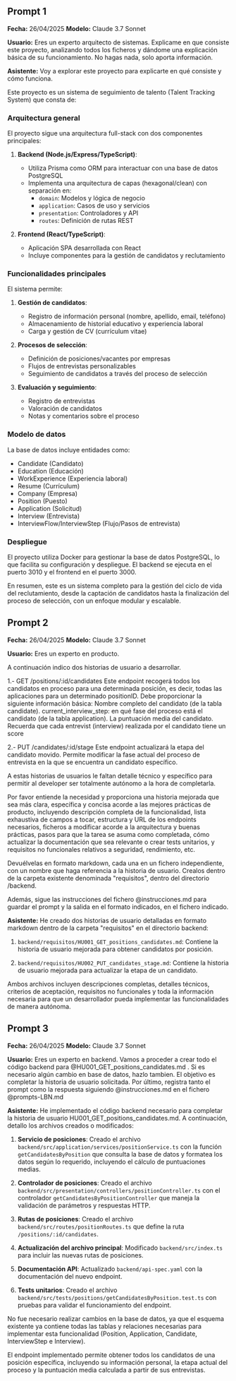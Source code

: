 ## Prompt 1
**Fecha:** 26/04/2025
**Modelo:** Claude 3.7 Sonnet

**Usuario:**
Eres un experto arquitecto de sistemas. 
Explicame en que consiste este proyecto, analizando todos los ficheros y dándome una explicación básica de su funcionamiento.
No hagas nada, solo aporta información.

**Asistente:**
Voy a explorar este proyecto para explicarte en qué consiste y cómo funciona.

Este proyecto es un sistema de seguimiento de talento (Talent Tracking System) que consta de:

### Arquitectura general
El proyecto sigue una arquitectura full-stack con dos componentes principales:

1. **Backend (Node.js/Express/TypeScript)**:
   - Utiliza Prisma como ORM para interactuar con una base de datos PostgreSQL
   - Implementa una arquitectura de capas (hexagonal/clean) con separación en:
     - `domain`: Modelos y lógica de negocio
     - `application`: Casos de uso y servicios
     - `presentation`: Controladores y API
     - `routes`: Definición de rutas REST

2. **Frontend (React/TypeScript)**:
   - Aplicación SPA desarrollada con React
   - Incluye componentes para la gestión de candidatos y reclutamiento

### Funcionalidades principales
El sistema permite:

1. **Gestión de candidatos**:
   - Registro de información personal (nombre, apellido, email, teléfono)
   - Almacenamiento de historial educativo y experiencia laboral
   - Carga y gestión de CV (currículum vitae)

2. **Procesos de selección**:
   - Definición de posiciones/vacantes por empresas
   - Flujos de entrevistas personalizables
   - Seguimiento de candidatos a través del proceso de selección

3. **Evaluación y seguimiento**:
   - Registro de entrevistas
   - Valoración de candidatos
   - Notas y comentarios sobre el proceso

### Modelo de datos
La base de datos incluye entidades como:
- Candidate (Candidato)
- Education (Educación)
- WorkExperience (Experiencia laboral)
- Resume (Currículum)
- Company (Empresa)
- Position (Puesto)
- Application (Solicitud)
- Interview (Entrevista)
- InterviewFlow/InterviewStep (Flujo/Pasos de entrevista)

### Despliegue
El proyecto utiliza Docker para gestionar la base de datos PostgreSQL, lo que facilita su configuración y despliegue. El backend se ejecuta en el puerto 3010 y el frontend en el puerto 3000.

En resumen, este es un sistema completo para la gestión del ciclo de vida del reclutamiento, desde la captación de candidatos hasta la finalización del proceso de selección, con un enfoque modular y escalable.

## Prompt 2
**Fecha:** 26/04/2025
**Modelo:** Claude 3.7 Sonnet

**Usuario:**
Eres un experto en producto.

A continuación indico dos historias de usuario a desarrollar.

1.-
GET /positions/:id/candidates
Este endpoint recogerá todos los candidatos en proceso para una determinada posición, es decir, todas las aplicaciones para un determinado positionID. Debe proporcionar la siguiente información básica:
Nombre completo del candidato (de la tabla candidate).
current_interview_step: en qué fase del proceso está el candidato (de la tabla application).
La puntuación media del candidato. Recuerda que cada entrevist (interview) realizada por el candidato tiene un score

2.-
PUT /candidates/:id/stage
Este endpoint actualizará la etapa del candidato movido. Permite modificar la fase actual del proceso de entrevista en la que se encuentra un candidato específico.


 A estas historias de usuarios le faltan detalle técnico y específico para permitir al developer ser totalmente autónomo a la hora de completarla.

 Por favor entiende la necesidad y proporciona una historia mejorada que sea más clara, específica y concisa acorde a las mejores prácticas de producto, incluyendo descripción completa de la funcionalidad, lista exhaustiva de campos a tocar, estructura y URL de los endpoints necesarios, ficheros a modificar acorde a la arquitectura y buenas prácticas, pasos para que la tarea se asuma como completada, cómo actualizar la documentación que sea relevante o crear tests unitarios, y requisitos no funcionales relativos a seguridad, rendimiento, etc. 

Devuélvelas en formato markdown, cada una en un fichero independiente, con un nombre que haga referencia a la historia de usuario. Crealos dentro de la carpeta existente denominada "requisitos", dentro del directorio /backend.

Además, sigue las instrucciones del fichero @instrucciones.md para guardar el prompt y la salida en el formato indicados, en el fichero indicado.

**Asistente:**
He creado dos historias de usuario detalladas en formato markdown dentro de la carpeta "requisitos" en el directorio backend:

1. `backend/requisitos/HU001_GET_positions_candidates.md`: Contiene la historia de usuario mejorada para obtener candidatos por posición.

2. `backend/requisitos/HU002_PUT_candidates_stage.md`: Contiene la historia de usuario mejorada para actualizar la etapa de un candidato.

Ambos archivos incluyen descripciones completas, detalles técnicos, criterios de aceptación, requisitos no funcionales y toda la información necesaria para que un desarrollador pueda implementar las funcionalidades de manera autónoma.

## Prompt 3
**Fecha:** 26/04/2025
**Modelo:** Claude 3.7 Sonnet

**Usuario:**
Eres un experto en backend.
Vamos a proceder a crear todo el código backend para @HU001_GET_positions_candidates.md .
Si es necesario algún cambio en base de datos, hazlo tambien.
El objetivo es completar la historia de usuario solicitada.
Por último, registra tanto el prompt como la respuesta siguiendo @instrucciones.md en el fichero @prompts-LBN.md 

**Asistente:**
He implementado el código backend necesario para completar la historia de usuario HU001_GET_positions_candidates.md. A continuación, detallo los archivos creados o modificados:

1. **Servicio de posiciones**: Creado el archivo `backend/src/application/services/positionService.ts` con la función `getCandidatesByPosition` que consulta la base de datos y formatea los datos según lo requerido, incluyendo el cálculo de puntuaciones medias.

2. **Controlador de posiciones**: Creado el archivo `backend/src/presentation/controllers/positionController.ts` con el controlador `getCandidatesByPositionController` que maneja la validación de parámetros y respuestas HTTP.

3. **Rutas de posiciones**: Creado el archivo `backend/src/routes/positionRoutes.ts` que define la ruta `/positions/:id/candidates`.

4. **Actualización del archivo principal**: Modificado `backend/src/index.ts` para incluir las nuevas rutas de posiciones.

5. **Documentación API**: Actualizado `backend/api-spec.yaml` con la documentación del nuevo endpoint.

6. **Tests unitarios**: Creado el archivo `backend/src/tests/positions/getCandidatesByPosition.test.ts` con pruebas para validar el funcionamiento del endpoint.

No fue necesario realizar cambios en la base de datos, ya que el esquema existente ya contiene todas las tablas y relaciones necesarias para implementar esta funcionalidad (Position, Application, Candidate, InterviewStep e Interview).

El endpoint implementado permite obtener todos los candidatos de una posición específica, incluyendo su información personal, la etapa actual del proceso y la puntuación media calculada a partir de sus entrevistas.
